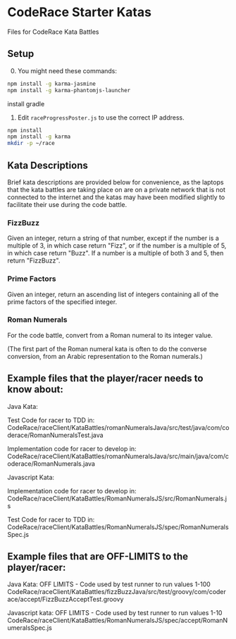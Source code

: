 # CodeRace Starter Katas
Files for CodeRace Kata Battles

## Setup
0. You might need these commands:

```sh
npm install -g karma-jasmine
npm install -g karma-phantomjs-launcher
```
install gradle

1. Edit `raceProgressPoster.js` to use the correct IP address.

```sh
npm install
npm install -g karma
mkdir -p ~/race
```

## Kata Descriptions
Brief kata descriptions are provided below for convenience, as the laptops that the kata battles are taking place on are on a private network that is not connected to the internet and the katas may have been modified slightly to facilitate their use during the code battle.

### FizzBuzz
Given an integer, return a string of that number, except if the number is a multiple of 3, in which case return "Fizz", or if the number is a multiple of 5, in which case return "Buzz".  If a number is a multiple of both 3 and 5, then return "FizzBuzz".

### Prime Factors
Given an integer, return an ascending list of integers containing all of the prime factors of the specified integer.

### Roman Numerals
For the code battle, convert from a Roman numeral to its integer value.

(The first part of the Roman numeral kata is often to do the converse conversion, from an Arabic representation to the Roman numerals.)

## Example files that the player/racer needs to know about:
Java Kata:

Test Code for racer to TDD in:
CodeRace/raceClient/KataBattles/romanNumeralsJava/src/test/java/com/coderace/RomanNumeralsTest.java

Implementation code for racer to develop in:
CodeRace/raceClient/KataBattles/romanNumeralsJava/src/main/java/com/coderace/RomanNumerals.java


Javascript Kata:

Implementation code for racer to develop in:
CodeRace/raceClient/KataBattles/RomanNumeralsJS/src/RomanNumerals.js

Test Code for racer to TDD in:
CodeRace/raceClient/KataBattles/RomanNumeralsJS/spec/RomanNumeralsSpec.js


## Example files that are OFF-LIMITS to the player/racer:
Java Kata:
OFF LIMITS - Code used by test runner to run values 1-100
CodeRace/raceClient/KataBattles/fizzBuzzJava/src/test/groovy/com/coderace/accept/FizzBuzzAcceptTest.groovy

Javascript kata:
OFF LIMITS - Code used by test runner to run values 1-10
CodeRace/raceClient/KataBattles/RomanNumeralsJS/spec/accept/RomanNumeralsSpec.js



